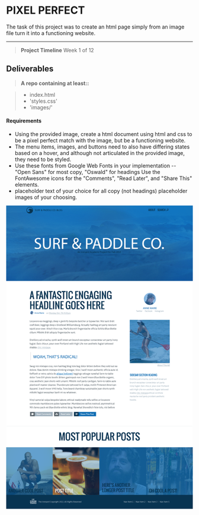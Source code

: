 


PIXEL PERFECT
===================


The task of this project was to create an html page simply from an image file turn it into a functioning website.

----------

> **Project Timeline**
> Week 1 of 12


Deliverables
-------------


> **A repo containing at least::**

> - index.html
> - 'styles.css'
> - 'images/'

#### <i class="icon-file"></i> Requirements

 - Using the provided image, create a html document using html and css
   to be a pixel perfect match with the image, but be a functioning
   website.
 - The menu items, images, and buttons need to also have differing
   states based on a hover, and although not articulated in the provided
   image, they need to be styled.
 - Use these fonts from Google Web Fonts in your implementation -- "Open
   Sans" for most copy, "Oswald" for headings Use the FontAwesome icons
   for the "Comments", "Read Later", and "Share This" elements.
 - placeholder text of your choice for all copy (not headings)
   placeholder images of your choosing.

![enter image description here](https://raw.githubusercontent.com/tiy-greenville-frontend-2016-feb/assets/master/assignments/1.4-pixel-perfect/surf-and-paddle.png)

